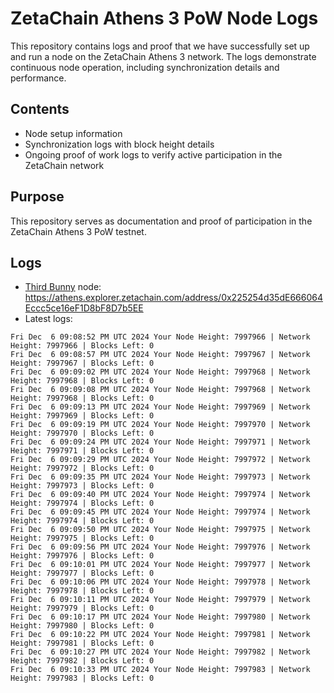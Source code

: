 # ZetaChain Athens 3 PoW Node Logs
This repository contains logs and proof that we have successfully set up and run a node on the ZetaChain Athens 3 network. The logs demonstrate continuous node operation, including synchronization details and performance.

## Contents
- Node setup information
- Synchronization logs with block height details
- Ongoing proof of work logs to verify active participation in the ZetaChain network

## Purpose
This repository serves as documentation and proof of participation in the ZetaChain Athens 3 PoW testnet.

## Logs

- [Third Bunny](https://thirdbunny.xyz/) node: https://athens.explorer.zetachain.com/address/0x225254d35dE666064Eccc5ce16eF1D8bF8D7b5EE
- Latest logs:
```
Fri Dec  6 09:08:52 PM UTC 2024 Your Node Height: 7997966 | Network Height: 7997966 | Blocks Left: 0
Fri Dec  6 09:08:57 PM UTC 2024 Your Node Height: 7997967 | Network Height: 7997967 | Blocks Left: 0
Fri Dec  6 09:09:02 PM UTC 2024 Your Node Height: 7997968 | Network Height: 7997968 | Blocks Left: 0
Fri Dec  6 09:09:08 PM UTC 2024 Your Node Height: 7997968 | Network Height: 7997968 | Blocks Left: 0
Fri Dec  6 09:09:13 PM UTC 2024 Your Node Height: 7997969 | Network Height: 7997969 | Blocks Left: 0
Fri Dec  6 09:09:19 PM UTC 2024 Your Node Height: 7997970 | Network Height: 7997970 | Blocks Left: 0
Fri Dec  6 09:09:24 PM UTC 2024 Your Node Height: 7997971 | Network Height: 7997971 | Blocks Left: 0
Fri Dec  6 09:09:29 PM UTC 2024 Your Node Height: 7997972 | Network Height: 7997972 | Blocks Left: 0
Fri Dec  6 09:09:35 PM UTC 2024 Your Node Height: 7997973 | Network Height: 7997973 | Blocks Left: 0
Fri Dec  6 09:09:40 PM UTC 2024 Your Node Height: 7997974 | Network Height: 7997974 | Blocks Left: 0
Fri Dec  6 09:09:45 PM UTC 2024 Your Node Height: 7997974 | Network Height: 7997974 | Blocks Left: 0
Fri Dec  6 09:09:50 PM UTC 2024 Your Node Height: 7997975 | Network Height: 7997975 | Blocks Left: 0
Fri Dec  6 09:09:56 PM UTC 2024 Your Node Height: 7997976 | Network Height: 7997976 | Blocks Left: 0
Fri Dec  6 09:10:01 PM UTC 2024 Your Node Height: 7997977 | Network Height: 7997977 | Blocks Left: 0
Fri Dec  6 09:10:06 PM UTC 2024 Your Node Height: 7997978 | Network Height: 7997978 | Blocks Left: 0
Fri Dec  6 09:10:11 PM UTC 2024 Your Node Height: 7997979 | Network Height: 7997979 | Blocks Left: 0
Fri Dec  6 09:10:17 PM UTC 2024 Your Node Height: 7997980 | Network Height: 7997980 | Blocks Left: 0
Fri Dec  6 09:10:22 PM UTC 2024 Your Node Height: 7997981 | Network Height: 7997981 | Blocks Left: 0
Fri Dec  6 09:10:27 PM UTC 2024 Your Node Height: 7997982 | Network Height: 7997982 | Blocks Left: 0
Fri Dec  6 09:10:33 PM UTC 2024 Your Node Height: 7997983 | Network Height: 7997983 | Blocks Left: 0
```
